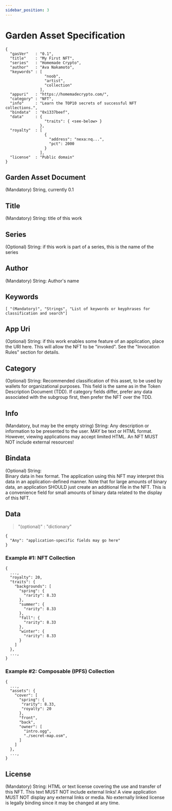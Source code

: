 ```yaml
---
sidebar_position: 3
---
```


# Garden Asset Specification

```
{
  "gasVer"   : "0.1",
  "title"    : "My First NFT",
  "series"   : "Homemade Crypto",
  "author"   : "Ava Nakamoto",
  "keywords" : [
                 "noob",
                 "artist",
                 "collection"
               ],
  "appuri"   : "https://homemadecrypto.com/",
  "category" : "NFT",
  "info"     : "Learn the TOP10 secrets of successful NFT collections.",
  "bindata"  : "0x1337beef",
  "data"     : {
                 "traits": { <see-below> }
               },
  "royalty"  : [
                 {
                   "address": "nexa:nq...",
                   "pct": 2000
                 }
               ],
  "license"  : "Public domain"
}
```

## Garden Asset Document
(Mandatory) String,
currently 0.1

## Title
(Mandatory) String:
title of this work

## Series
(Optional) String:
if this work is part of a series, this is the name of the series

## Author
(Mandatory) String:
Author's name

## Keywords
`[ "(Mandatory)", "Strings", "List of keywords or keyphrases for classification and search"]`

## App Uri
(Optional) String:
if this work enables some feature of an application, place the URI here.  This will allow the NFT to be "invoked".  See the "Invocation Rules" section for details.

## Category
(Optional) String:
Recommended classification of this asset, to be used by wallets for organizational purposes.  This field is the same as in the Token Description Document (TDD).  If category fields differ, prefer any data associated with the subgroup first, then prefer the NFT over the TDD.

## Info
(Mandatory, but may be the empty string) String:
Any description or information to be presented to the user.  MAY be text or HTML format.  However, viewing applications may accept limited HTML.  An NFT MUST NOT include external resources!

## Bindata
(Optional) String:  
Binary data in hex format.  The application using this NFT may interpret this data in an application-defined manner.  Note that for large amounts of binary data, an application SHOULD just create an additional file in the NFT.  This is a convenience field for small amounts of binary data related to the display of this NFT.

## Data
> "(optional)" : "dictionary"

```
{
  "Any": "application-specific fields may go here"
}
```

### Example #1: NFT Collection
```
{
  ...,
  "royalty": 20,
  "traits": {
    "backgrounds": [
      "spring": {
        "rarity": 8.33
      },
      "summer": {
        "rarity": 8.33
      },
      "fall": {
        "rarity": 8.33
      },
      "winter": {
        "rarity": 8.33
      }
    ]
  },
  ...,
}
```

### Example #2: Composable (IPFS) Collection
```
{
  ...,
  "assets": {
    "cover": [
      "spring": {
       "rarity": 8.33,
       "royalty": 20
      },
      "front",
      "back",
      "owner": [
        "intro.ogg",
        "./secret-map.osm",
      ]
    ]
  },
  ...,
}
```

## License
(Mandatory) String:
HTML or text license covering the use and transfer of this NFT.  This text MUST NOT include external links!  A view application MUST NOT display any external links or media.  No externally linked license is legally binding since it may be changed at any time.
